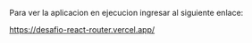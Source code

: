 Para ver la aplicacion en ejecucion ingresar al siguiente enlace:

https://desafio-react-router.vercel.app/